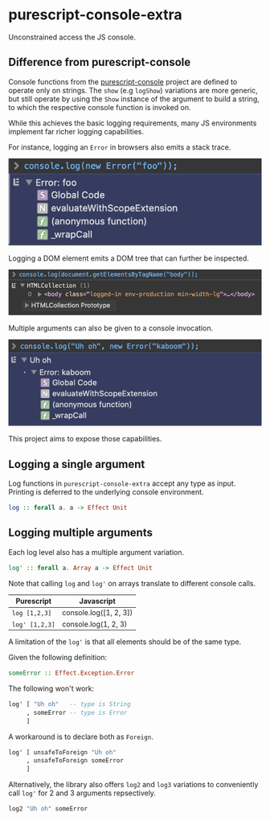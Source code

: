 # purescript-console-extra

Unconstrained access the JS console.

## Difference from purescript-console

Console functions from the
[purescript-console](https://github.com/purescript/purescript-console)
project are defined to operate only on strings. The `show` (e.g
`logShow`) variations are more generic, but still operate by using the
`Show` instance of the argument to build a string, to which the
respective console function is invoked on.

While this achieves the basic logging requirements, many JS
environments implement far richer logging capabilities.

For instance, logging an `Error` in browsers also emits a stack trace.

![Logging an Error](./assets/log-error.png)

Logging a DOM element emits a DOM tree that can further be
inspected.

![Logging a DOM Element](./assets/log-dom.png)

Multiple arguments can also be given to a console invocation.

![Logging Multiple Arguments](./assets/log-mult-args.png)

This project aims to expose those capabilities.

## Logging a single argument

Log functions in `purescript-console-extra` accept any type as
input. Printing is deferred to the underlying console environment.

``` purescript
log :: forall a. a -> Effect Unit
```

## Logging multiple arguments

Each log level also has a multiple argument variation.

``` purescript
log' :: forall a. Array a -> Effect Unit
```

Note that calling `log` and `log'` on arrays translate to different
console calls.

| Purescript | Javascript |
| ---------- | ---------- |
| `log [1,2,3]` | console.log([1, 2, 3]) |
| `log' [1,2,3]` | console.log(1, 2, 3) |

A limitation of the `log'` is that all elements should be of the same
type.

Given the following definition:

``` purescript
someError :: Effect.Exception.Error
```

The following won't work:

``` purescript
log' [ "Uh oh"   -- type is String
     , someError -- type is Error
     ]
```

A workaround is to declare both as `Foreign`.

``` purescript
log' [ unsafeToForeign "Uh oh"
     , unsafeToForeign someError
     ]
```

Alternatively, the library also offers `log2` and `log3` variations to
conveniently call `log'` for 2 and 3 arguments repsectively.

``` purescript
log2 "Uh oh" someError
```
